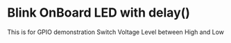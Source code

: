 # Blink OnBoard LED with delay()
This is for GPIO demonstration Switch Voltage Level between High and Low 